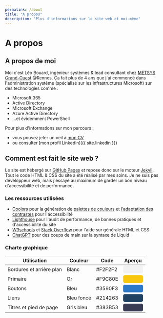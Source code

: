 ```yaml
---
permalink: /about
title: "A propos"
description: "Plus d'informations sur le site web et moi-même"
---
```


# A propos

## A propos de moi

Moi c'est Léo Bouard, ingénieur systèmes & lead consultant chez [METSYS Grand-Ouest](https://www.metsys.fr/) @Rennes. Ça fait plus de 4 ans que j'ai commencé dans l'administration système (spécialisé sur les infrastructures Microsoft) sur des technologies comme :

- Microsoft 365
- Active Directory
- Microsoft Exchange
- Azure Active Directory
- ...et évidemment PowerShell

Pour plus d'informations sur mon parcours :

- vous pouvez jeter un oeil à [mon CV](/cv)
- ou consulter [mon profil LinkedIn]({{ site.linkedin }})

## Comment est fait le site web ?

Le site est hébergé sur [GitHub Pages](https://docs.github.com/en/pages) et repose donc sur le moteur [Jekyll](https://jekyllrb.com/docs/). Tout le code HTML & CSS du site a été réalisé par mes soins. Je ne suis pas développeur web, mais j'essaye au maximum de garder un bon niveau d'accessibilité et de performance.

### Les ressources utilisées

- [Coolors](https://coolors.co/) pour la génération de [palettes de couleurs](https://coolors.co/generate) et [l'adaptation des contrastes](https://coolors.co/contrast-checker/) pour l'accessibilité
- [Lighthouse](https://developer.chrome.com/docs/lighthouse/) pour l'audit de performance, de bonnes pratiques et d'accessibilité du site
- [W3schools](https://www.w3schools.com/) et [Stack Overflow](https://stackoverflow.com/) pour l'aide sur générale HTML et CSS
- [ChatGPT](https://chat.openai.com/chat) pour des coups de main sur la syntaxe de Liquid

### Charte graphique

<table>
  <thead>
    <tr>
      <th>Utilisation</th>
      <th>Couleur</th>
      <th>Code</th>
      <th>Aperçu</th>
    </tr>
  </thead>
  <tbody>
    <tr>
      <td>Bordures et arrière plan</td>
      <td>Blanc</td>
      <td>#F2F2F2</td>
      <td><div style="width: 65px; height: 25px; background-color: #F2F2F2; border-radius: 5px;"></div></td>
    </tr>
    <tr>
      <td>Primaire</td>
      <td>Or</td>
      <td>#F9C80E</td>
      <td><div style="width: 65px; height: 25px; background-color: #F9C80E; border-radius: 5px;"></div></td>
    </tr>
    <tr>
      <td>Boutons</td>
      <td>Bleu</td>
      <td>#3590F3</td>
      <td><div style="width: 65px; height: 25px; background-color: #2C78C9; border-radius: 5px;"></div></td>
    </tr>
    <tr>
      <td>Liens</td>
      <td>Bleu foncé</td>
      <td>#214263</td>
      <td><div style="width: 65px; height: 25px; background-color: #214263; border-radius: 5px;"></div></td>
    </tr>
    <tr>
      <td>Titres et pied de page</td>
      <td>Gris bleu</td>
      <td>#383B53</td>
      <td><div style="width: 65px; height: 25px; background-color: #383B53; border-radius: 5px;"></div></td>
    </tr>
  </tbody>
</table>
